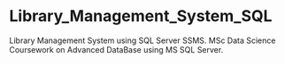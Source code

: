 # Library_Management_System_SQL
Library Management System using SQL Server SSMS. MSc Data Science Coursework on Advanced DataBase using MS SQL Server.
